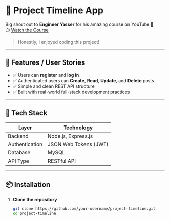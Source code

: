 # 📝 Project Timeline App

Big shout out to **Engineer Yasser** for his amazing course on YouTube 🙌  
📺 [Watch the Course](https://www.youtube.com/playlist?list=PL9ExMy1CBZjmRw0JcocbXKdy271BvWBGq&themeRefresh=1)

> Honestly, I enjoyed coding this project!

---

## 🚀 Features / User Stories

- ✅ Users can **register** and **log in**
- ✅ Authenticated users can **Create**, **Read**, **Update**, and **Delete** posts
- ✅ Simple and clean REST API structure
- ✅ Built with real-world full-stack development practices

---

## 🧰 Tech Stack

| Layer         | Technology        |
|---------------|-------------------|
| Backend       | Node.js, Express.js |
| Authentication| JSON Web Tokens (JWT) |
| Database      | MySQL             |
| API Type      | RESTful API       |

---

## 📦 Installation

1. **Clone the repository**
   ```bash
   git clone https://github.com/your-username/project-timeline.git
   cd project-timeline

